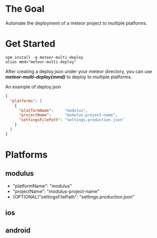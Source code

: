 # The Goal
Automate the deployment of a meteor project to multiple platforms.

# Get Started
```
npm install -g meteor-multi-deploy
alias mmd="meteor-multi-deploy"
```

After creating a deploy.json under your meteor directory,
you can use ***meteor-multi-deploy(mmd)*** to deploy to multiple platforms.

An example of deploy.json
```json
{
  "platforms": [
    {
      "platformName":     "modulus",
      "projectName":      "modulus-project-name",
      "settingsFilePath": "settings.production.json"
    }
  ]
}
```

# Platforms

## modulus
- "platformName": "modulus"
- "projectName": "modulus-project-name"
- (OPTIONAL)"settingsFilePath": "settings.production.json"

## ios
## android
